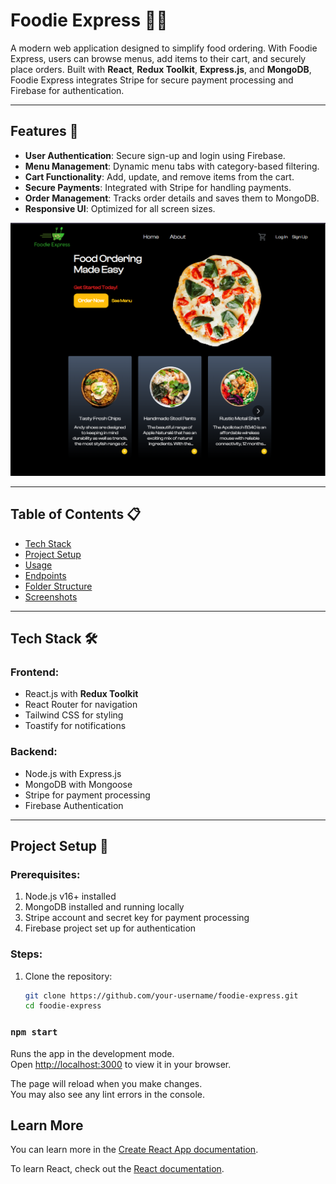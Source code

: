 # Foodie Express 🍔🍕  
A modern web application designed to simplify food ordering. With Foodie Express, users can browse menus, add items to their cart, and securely place orders. Built with **React**, **Redux Toolkit**, **Express.js**, and **MongoDB**, Foodie Express integrates Stripe for secure payment processing and Firebase for authentication.

---

## Features 🌟
- **User Authentication**: Secure sign-up and login using Firebase.
- **Menu Management**: Dynamic menu tabs with category-based filtering.
- **Cart Functionality**: Add, update, and remove items from the cart.
- **Secure Payments**: Integrated with Stripe for handling payments.
- **Order Management**: Tracks order details and saves them to MongoDB.
- **Responsive UI**: Optimized for all screen sizes.

![Main Page Screenshot](main-page.png)

---

## Table of Contents 📋
- [Tech Stack](#tech-stack)
- [Project Setup](#project-setup)
- [Usage](#usage)
- [Endpoints](#endpoints)
- [Folder Structure](#folder-structure)
- [Screenshots](#screenshots)

---

## Tech Stack 🛠️
### Frontend:
- React.js with **Redux Toolkit**
- React Router for navigation
- Tailwind CSS for styling
- Toastify for notifications

### Backend:
- Node.js with Express.js
- MongoDB with Mongoose
- Stripe for payment processing
- Firebase Authentication

---

## Project Setup 🚀

### Prerequisites:
1. Node.js v16+ installed
2. MongoDB installed and running locally
3. Stripe account and secret key for payment processing
4. Firebase project set up for authentication

### Steps:
1. Clone the repository:
   ```bash
   git clone https://github.com/your-username/foodie-express.git
   cd foodie-express

### `npm start`

Runs the app in the development mode.\
Open [http://localhost:3000](http://localhost:3000) to view it in your browser.

The page will reload when you make changes.\
You may also see any lint errors in the console.



## Learn More

You can learn more in the [Create React App documentation](https://facebook.github.io/create-react-app/docs/getting-started).

To learn React, check out the [React documentation](https://reactjs.org/).

